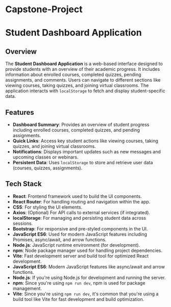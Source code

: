 # Capstone-Project
# Student Dashboard Application

## Overview

The **Student Dashboard Application** is a web-based interface designed to provide students with an overview of their academic progress. It includes information about enrolled courses, completed quizzes, pending assignments, and comments. Users can navigate to different sections like viewing courses, taking quizzes, and joining virtual classrooms. The application interacts with `localStorage` to fetch and display student-specific data.

## Features

- **Dashboard Summary**: Provides an overview of student progress including enrolled courses, completed quizzes, and pending assignments.
- **Quick Links**: Access key student actions like viewing courses, taking quizzes, and joining virtual classrooms.
- **Notifications**: Displays important updates such as new messages and upcoming classes or webinars.
- **Persistent Data**: Uses `localStorage` to store and retrieve user data (courses, quizzes, assignments).

## Tech Stack

- **React**: Frontend framework used to build the UI components.
- **React Router**: For handling routing and navigation within the app.
- **CSS**: For styling the UI elements.
- **Axios**: (Optional) For API calls to external services (if integrated).
- **localStorage**: For managing and persisting student data across sessions.
- **Bootstrap**: For responsive and pre-styled components in the UI.
- **JavaScript ES6**: Used for modern JavaScript features including Promises, async/await, and arrow functions.
- **Node.js**: JavaScript runtime environment (for development).
- **npm**: Node package manager used for handling project dependencies.
- **Vite**: Fast development server and build tool for optimized React development.
- **JavaScript ES6**: Modern JavaScript features like async/await and arrow functions.
- **Node.js**: If you're using Node.js for development and running the server.
- **npm**: Since you're using `npm run dev`, npm is used for package management.
- **Vite**: Since you're using `npm run dev`, it's common that you're using a build tool like Vite for fast development and build optimization.





